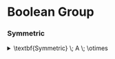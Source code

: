# Boolean Group

### Symmetric

<details>

<summary><span class="math">\textbf{Symmetric} \; A \; \otimes</span></summary>

***

$$\textbf{BooleanGroup} \; A \; \otimes \; E$$

***

```
sig A {
  , f: A->A
}

sig E in A {}

check {
  { BooleanGroup[A,f,E]
  } implies {
    Symmetric[A,f]
  }
} for 10
```

</details>
